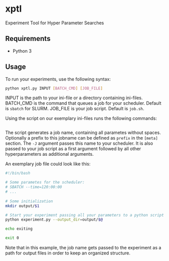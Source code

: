 # xptl
Experiment Tool for Hyper Parameter Searches

## Requirements
* Python 3

## Usage
To run your experiments, use the following syntax:
```sh
python xptl.py INPUT [BATCH_CMD] [JOB_FILE]
```
INPUT is the path to your ini-file or a directory containing ini-files. BATCH_CMD is the command that queues a job for your scheduler. Default is `sbatch` for SLURM. JOB_FILE is your job script. Default is `job.sh`.

Using the script on our exemplary ini-files runs the following commands:
```sh
```
The script generates a job name, containing all parametes without spaces. Optionally a prefix to this jobname can be defined as `prefix` in the `[meta]` section. The `-J` argument passes this name to your scheduler.
It is also passed to your job script as a first argument followed by all other hyperparameters as additional arguments.

An exemplary job file could look like this:
```sh
#!/bin/bash

# Some parametes for the scheduler:
# SBATCH --time=120:00:00
# ...
 
# Some initialization
mkdir output/$1

# Start your experiment passing all your parameters to a python script using $@
python experiment.py --output_dir=output/$@

echo exiting

exit 0
```
Note that in this example, the job name gets passed to the experiment as a path for output files in order to keep an organized structure.
